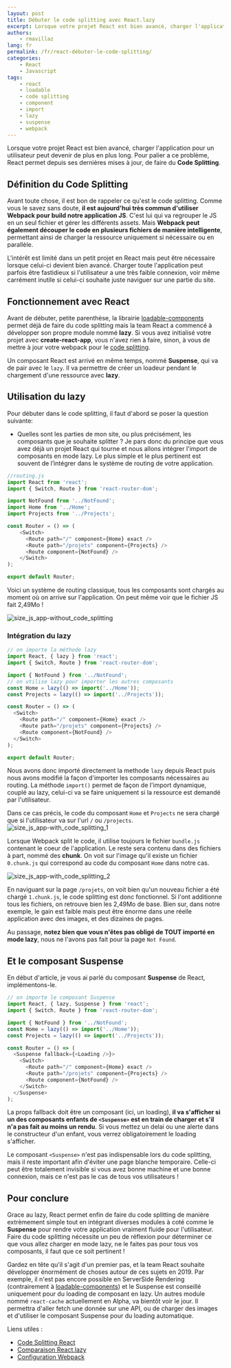 ```yaml
---
layout: post
title: Débuter le code splitting avec React.lazy
excerpt: Lorsque votre projet React est bien avancé, charger l'application pour un utilisateur peut devenir de plus en plus long. Pour palier a ce problème, React permet depuis ses dernières mises à jour, de faire du Code Splitting.
authors:
    - rmavillaz
lang: fr
permalink: /fr/react-débuter-le-code-splitting/
categories:
    - React
    - Javascript
tags:
    - react
    - loadable
    - code splitting
    - component
    - import
    - lazy
    - suspense
    - webpack
---
```


Lorsque votre projet React est bien avancé, charger l'application pour un utilisateur peut devenir de plus en plus long. Pour palier a ce problème, React permet depuis ses dernières mises à jour, de faire du **Code Splitting**.

## Définition du Code Splitting

Avant toute chose, il est bon de rappeler ce qu'est le code splitting. Comme vous le savez sans doute, **il est aujourd'hui très commun d'utiliser Webpack pour build notre application JS**. C'est lui qui va regrouper le JS en un seul fichier et gérer les différents assets.
Mais **Webpack peut également découper le code en plusieurs fichiers de manière intelligente**, permettant ainsi de charger la ressource uniquement si nécessaire ou en parallèle.

L'intérêt est limité dans un petit projet en React mais peut être nécessaire lorsque celui-ci devient bien avancé. Charger toute l'application peut parfois être fastidieux si l'utilisateur a une très faible connexion, voir même carrément inutile si celui-ci souhaite juste naviguer sur une partie du site.

## Fonctionnement avec React

Avant de débuter, petite parenthèse, la librairie [loadable-components](https://github.com/smooth-code/loadable-components) permet déjà de faire du code splitting mais la team React a commencé à développer son propre module nommé **lazy**.
Si vous avez initialisé votre projet avec **create-react-app**, vous n'avez rien à faire, sinon, à vous de mettre à jour votre webpack pour le [code splitting](https://webpack.js.org/guides/code-splitting).

Un composant React est arrivé en même temps, nommé **Suspense**, qui va de pair avec le `lazy`. Il va permettre de créer un loadeur pendant le chargement d'une ressource avec **lazy**.

## Utilisation du lazy

Pour débuter dans le code splitting, il faut d'abord se poser la question suivante:
- Quelles sont les parties de mon site, ou plus précisément, les composants que je souhaite splitter ?
Je pars donc du principe que vous avez déjà un projet React qui tourne et nous allons intégrer l'import de composants en mode lazy. Le plus simple et le plus pertinent est souvent de l’intégrer dans le système de routing de votre application.

```js
//routing.js
import React from 'react';
import { Switch, Route } from 'react-router-dom';

import NotFound from '../NotFound';
import Home from '../Home';
import Projects from '../Projects';

const Router = () => (
    <Switch>
      <Route path="/" component={Home} exact />
      <Route path="/projets" component={Projects} />
      <Route component={NotFound} />
    </Switch>
);

export default Router;
```

Voici un système de routing classique, tous les composants sont chargés au moment où on arrive sur l'application. On peut même voir que le fichier JS fait 2,49Mo !

![size_js_app-without_code_splitting]({{site.baseurl}}/assets/2019-05-22-react-code-splitting/js-size-without-code-splitting.png "javascript code size without code splitting")


### Intégration du lazy

```js
// on importe la méthode lazy
import React, { lazy } from 'react';
import { Switch, Route } from 'react-router-dom';

import { NotFound } from '../NotFound';
// on utilise lazy pour importer les autres composants
const Home = lazy(() => import('../Home'));
const Projects = lazy(() => import('../Projects'));

const Router = () => (
  <Switch>
    <Route path="/" component={Home} exact />
    <Route path="/projets" component={Projects} />
    <Route component={NotFound} />
  </Switch>
);

export default Router;
```

Nous avons donc importé directement la methode `lazy` depuis React puis nous avons modifié la façon d'importer les composants nécessaires au routing. La méthode `import()` permet de façon de l'import dynamique, couplé au lazy, celui-ci va se faire uniquement si la ressource est demandé par l'utilisateur.

Dans ce cas précis, le code du composant `Home` et `Projects` ne sera chargé que si l'utilisateur va sur l'url `/` ou `/projects`.
![size_js_app-with_code_splitting_1]({{site.baseurl}}/assets/2019-05-22-react-code-splitting/js-size-code-splitting-1.png "javascript code size with code splitting 1")

Lorsque Webpack split le code, il utilise toujours le fichier `bundle.js` contenant le coeur de l'application. Le reste sera contenu dans des fichiers à part, nommé des **chunk**. On voit sur l'image qu'il existe un fichier `0.chunk.js` qui correspond au code du composant `Home` dans notre cas.

![size_js_app-with_code_splitting_2]({{site.baseurl}}/assets/2019-05-22-react-code-splitting/js-size-code-splitting-2.png "javascript code size with code splitting 2")

En naviguant sur la page `/projets`, on voit bien qu'un nouveau fichier a été chargé `1.chunk.js`, le code splitting est donc fonctionnel.
Si l'ont additionne tous les fichiers, on retrouve bien les 2,49Mo de base. Bien sur, dans notre exemple, le gain est faible mais peut être énorme dans une réelle application avec des images, et des dizaines de pages.

Au passage, **notez bien que vous n'êtes pas obligé de TOUT importé en mode lazy**, nous ne l'avons pas fait pour la page `Not Found`.

## Et le composant Suspense

En début d'article, je vous ai parlé du composant **Suspense** de React, implémentons-le. 

```js
// on importe le composant Suspense
import React, { lazy, Suspense } from 'react';
import { Switch, Route } from 'react-router-dom';

import { NotFound } from '../NotFound';
const Home = lazy(() => import('../Home'));
const Projects = lazy(() => import('../Projects'));

const Router = () => (
  <Suspense fallback={<Loading />}>
    <Switch>
      <Route path="/" component={Home} exact />
      <Route path="/projets" component={Projects} />
      <Route component={NotFound} />
    </Switch>
  </Suspense>
);
```

La props fallback doit être un composant (ici, un loading), **il va s'afficher si un des composants enfants de `<Suspense>` est en train de charger et s'il n'a pas fait au moins un rendu**. Si vous mettez un delai ou une alerte dans le constructeur d'un enfant, vous verrez obligatoirement le loading s'afficher.

Le composant `<Suspense>` n'est pas indispensable lors du code splitting, mais il reste important afin d'éviter une page blanche temporaire. Celle-ci peut être totalement invisible si vous avez bonne machine et une bonne connexion, mais ce n'est pas le cas de tous vos utilisateurs !

## Pour conclure

Grace au lazy, React permet enfin de faire du code splitting de manière extrèmement simple tout en intégrant diverses modules à coté comme le **Suspense** pour rendre votre application vraiment fluide pour l'utilisateur.
Faire du code splitting nécessite un peu de réflexion pour déterminer ce que vous allez charger en mode lazy, ne le faites pas pour tous vos composants, il faut que ce soit pertinent !

Gardez en tête qu'il s'agit d'un premier pas, et la team React souhaite développer énormément de choses autour de ces sujets en 2019. Par exemple, il n'est pas encore possible en ServerSide Rendering (contrairement à [loadable-components](https://www.smooth-code.com/open-source/loadable-components/docs/loadable-vs-react-lazy/)) et le Suspense est conseillé uniquement pour du loading de composant en lazy. 
Un autres module nommé `react-cache` actuellement en Alpha, va bientôt voir le jour. Il permettra d'aller fetch une donnée sur une API, ou de charger des images et d'utiliser le composant Suspense pour du loading automatique.


Liens utiles :
- [Code Splitting React](https://reactjs.org/docs/code-splitting.html)
- [Comparaison React.lazy](https://www.smooth-code.com/open-source/loadable-components/docs/loadable-vs-react-lazy/)
- [Configuration Webpack](https://webpack.js.org/guides/code-splitting)


